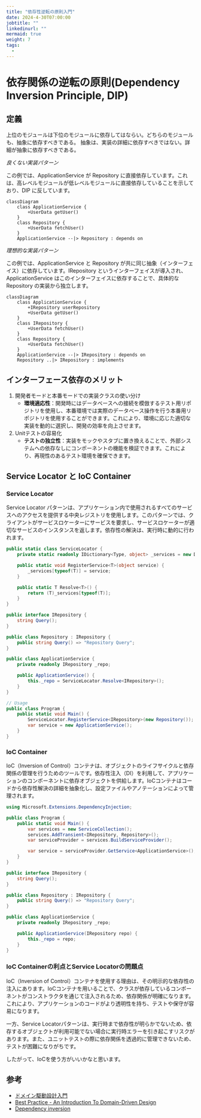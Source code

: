 ```yaml
---
title: "依存性逆転の原則入門"
date: 2024-4-30T07:00:00
jobtitle: ""
linkedinurl: ""
mermaid: true
weight: 7
tags:
  - 
---
```


# 依存関係の逆転の原則(Dependency Inversion Principle, DIP)

## 定義

上位のモジュールは下位のモジュールに依存してはならい。どちらのモジュールも、抽象に依存すべきである。
抽象は、実装の詳細に依存すべきではない。詳細が抽象に依存すべきである。

*良くない実装パターン*

この例では、ApplicationService が Repository に直接依存しています。これは、高レベルモジュールが低レベルモジュールに直接依存していることを示しており、DIP に反しています。

```mermaid
classDiagram
    class ApplicationService {
        +UserData getUser()
    }
    class Repository {
        +UserData fetchUser()
    }
    ApplicationService --|> Repository : depends on
```

*理想的な実装パターン*

この例では、ApplicationService と Repository が共に同じ抽象（インターフェイス）に依存しています。IRepository というインターフェイスが導入され、ApplicationService はこのインターフェイスに依存することで、具体的な Repository の実装から独立します。

```mermaid
classDiagram
    class ApplicationService {
        +IRepository userRepository
        +UserData getUser()
    }
    class IRepository {
        +UserData fetchUser()
    }
    class Repository {
        +UserData fetchUser()
    }
    ApplicationService --|> IRepository : depends on
    Repository ..|> IRepository : implements
```

## インターフェース依存のメリット

1. 開発者モードと本番モードでの実装クラスの使い分け
   - **環境適応性**：開発時にはデータベースへの接続を模倣するテスト用リポジトリを使用し、本番環境では実際のデータベース操作を行う本番用リポジトリを使用することができます。これにより、環境に応じた適切な実装を動的に選択し、開発の効率を向上させます。
2. Unitテストの容易化
   - **テストの独立性**：実装をモックやスタブに置き換えることで、外部システムへの依存なしにコンポーネントの機能を検証できます。これにより、再現性のあるテスト環境を確保できます。

## Service Locator と IoC Container

### Service Locator

Service Locator パターンは、アプリケーション内で使用されるすべてのサービスへのアクセスを提供する中央レジストリを使用します。このパターンでは、クライアントがサービスロケーターにサービスを要求し、サービスロケーターが適切なサービスのインスタンスを返します。依存性の解決は、実行時に動的に行われます。

```csharp
public static class ServiceLocator {
    private static readonly IDictionary<Type, object> _services = new Dictionary<Type, object>();

    public static void RegisterService<T>(object service) {
        _services[typeof(T)] = service;
    }

    public static T Resolve<T>() {
        return (T)_services[typeof(T)];
    }
}

public interface IRepository {
    string Query();
}

public class Repository : IRepository {
    public string Query() => "Repository Query";
}

public class ApplicationService {
    private readonly IRepository _repo;

    public ApplicationService() {
        this._repo = ServiceLocator.Resolve<IRepository>();
    }
}

// Usage
public class Program {
    public static void Main() {
        ServiceLocator.RegisterService<IRepository>(new Repository());
        var service = new ApplicationService();
    }
}

```

### IoC Container

IoC（Inversion of Control）コンテナは、オブジェクトのライフサイクルと依存関係の管理を行うためのツールです。依存性注入（DI）を利用して、アプリケーションのコンポーネントに依存オブジェクトを供給します。IoCコンテナはコードから依存性解決の詳細を抽象化し、設定ファイルやアノテーションによって管理されます。

```csharp
using Microsoft.Extensions.DependencyInjection;

public class Program {
    public static void Main() {
        var services = new ServiceCollection();
        services.AddTransient<IRepository, Repository>();
        var serviceProvider = services.BuildServiceProvider();

        var service = serviceProvider.GetService<ApplicationService>();
    }
}

public interface IRepository {
    string Query();
}

public class Repository : IRepository {
    public string Query() => "Repository Query";
}

public class ApplicationService {
    private readonly IRepository _repo;

    public ApplicationService(IRepository repo) {
        this._repo = repo;
    }
}
```

### IoC Containerの利点とService Locatorの問題点

IoC（Inversion of Control）コンテナを使用する理由は、その明示的な依存性の注入にあります。IoCコンテナを用いることで、クラスが依存しているコンポーネントがコンストラクタを通じて注入されるため、依存関係が明確になります。これにより、アプリケーションのコードがより透明性を持ち、テストや保守が容易になります。

一方、Service Locatorパターンは、実行時まで依存性が明らかでないため、依存するオブジェクトが利用可能でない場合に実行時エラーを引き起こすリスクがあります。また、ユニットテストの際に依存関係を透過的に管理できないため、テストが困難になりがちです。

したがって、IoCを使う方がいいかなと思います。

## 参考

- [ドメイン駆動設計入門](https://www.seshop.com/product/detail/20675)
- [Best Practice - An Introduction To Domain-Driven Design](https://learn.microsoft.com/en-us/archive/msdn-magazine/2009/february/best-practice-an-introduction-to-domain-driven-design)
- [Dependency inversion](https://learn.microsoft.com/en-us/dotnet/architecture/modern-web-apps-azure/architectural-principles#dependency-inversion)
